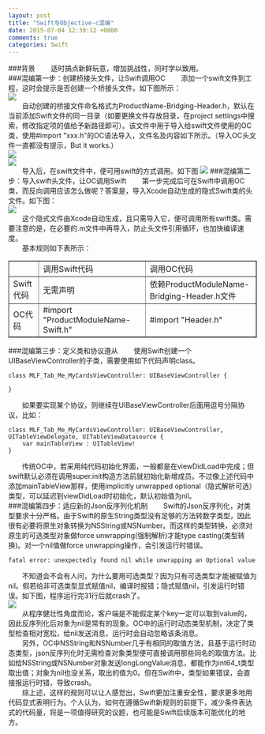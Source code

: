 ```yaml
---
layout: post
title: "Swift与Objective-c混编"
date: 2015-07-04 12:39:12 +0800
comments: true
categories: Swift
---
```

###背景
　　适时搞点新鲜玩意，增加挑战性，同时学以致用。  
###混编第一步：创建桥接头文件，让Swift调用OC
　　添加一个swift文件到工程，这时会提示是否创建一个桥接头文件。如下图所示：  
<img src="http://showmylym-blog.oss-cn-shenzhen.aliyuncs.com/6%2F6.png">  
　　自动创建的桥接文件命名格式为ProductName-Bridging-Header.h，默认在当前添加Swift文件的同一目录（如要更换文件存放目录，在project settings中搜索，修改指定项的值给予新路径即可）。该文件中用于导入给swift文件使用的OC类，使用#import "xxx.h"的OC语法导入，文件名及内容如下所示。（导入OC头文件一直都没有提示，But it works.）  
<img src="http://showmylym-blog.oss-cn-shenzhen.aliyuncs.com/6%2F1.png">  
<img src="http://showmylym-blog.oss-cn-shenzhen.aliyuncs.com/6%2F2.png">  
　　导入后，在swift文件中，便可用swift的方式调用。如下图
<img src="http://showmylym-blog.oss-cn-shenzhen.aliyuncs.com/6%2F3.png">
###混编第二步：导入swift头文件，让OC调用Swift
　　第一步完成后可在Swift中调用OC类，而反向调用应该怎么做呢？答案是，导入Xcode自动生成的隐式Swift类的头文件。如下图：  
<img src="http://showmylym-blog.oss-cn-shenzhen.aliyuncs.com/6%2F4.png">  
　　这个隐式文件由Xcode自动生成，且只需导入它，便可调用所有swift类。需要注意的是，在必要的.m文件中再导入，防止头文件引用循环，也加快编译速度。  
　　基本规则如下表所示：  

<table border="1", class="table table-bordered table-striped table-condensed">
    <tr>
        <td></td>
        <td>调用Swift代码</td>
        <td>调用OC代码</td>
    </tr>
    <tr>
        <td>Swift代码</td>
        <td>无需声明</td>
        <td>依赖ProductModuleName-Bridging-Header.h文件</td>
    </tr>
    <tr>
        <td>OC代码</td>
        <td>#import "ProductModuleName-Swift.h"</td>
        <td>#import "Header.h"</td>
    </tr>
</table>  
 
###混编第三步：定义类和协议遵从
　　使用Swift创建一个UIBaseViewController的子类，需要使用如下代码声明class。

    class MLF_Tab_Me_MyCardsViewController: UIBaseViewController {
    
    }
　　如果要实现某个协议，则继续在UIBaseViewController后面用逗号分隔协议，比如：  

    class MLF_Tab_Me_MyCardsViewController: UIBaseViewController, UITableViewDelegate, UITableViewDatasource {
        var mainTableView : UITableView!
    }
　　传统OC中，若采用纯代码初始化界面，一般都是在viewDidLoad中完成；但swift默认必须在调用super.init构造方法前就初始化新增成员。不过像上述代码中添加mainTableView那样，使用implicitly unwrapped optional（隐式解析可选）类型，可以延迟到viewDidLoad时初始化，默认初始值为nil。  
###混编第四步：适应新的Json反序列化机制
　　Swift的Json反序列化，对类型要求十分严格。由于Swift的原生String类型没有足够的方法转数字类型，因此很有必要将原生对象转换为NSString或NSNumber。而这样的类型转换，必须对原生的可选类型对象做force unwrapping(强制解析)才能type casting(类型转换)。对一个nil值做force unwrapping操作，会引发运行时错误。

    fatal error: unexpectedly found nil while unwrapping an Optional value
　　不知道会不会有人问，为什么要用可选类型？因为只有可选类型才能被赋值为nil。假若给非可选类型显式赋值nil，编译时报错；隐式赋值nil，引发运行时错误。如下图，程序运行完31行后就crash了。  
<img src="http://showmylym-blog.oss-cn-shenzhen.aliyuncs.com/6%2F5.png">  
　　从程序健壮性角度而论，客户端是不能假定某个key一定可以取到value的，因此反序列化后对象为nil是常有的现象。OC中的运行时动态类型机制，决定了类型检查相对宽松，给nil发送消息，运行时会自动忽略该条消息。  
　　另外，OC中NSString和NSNumber几乎有相同的取值方法，且基于运行时动态类型，json反序列化时无需检查对象类型便可直接调用那些同名的取值方法。比如给NSString或NSNumber对象发送longLongValue消息，都能作为int64_t类型取出值；对象为nil也没关系，取出的值为0。但在Swift中，类型如果错误，会直接报运行时错，导致crash。  
　　综上述，这样的规则可以让人感觉出，Swift更加注重安全性，要求更多地用代码显式表明行为。个人认为，如何在遵循Swift新规则的前提下，减少条件表达式的代码量，将是一项值得研究的议题，也可能是Swift后续版本可能优化的地方。